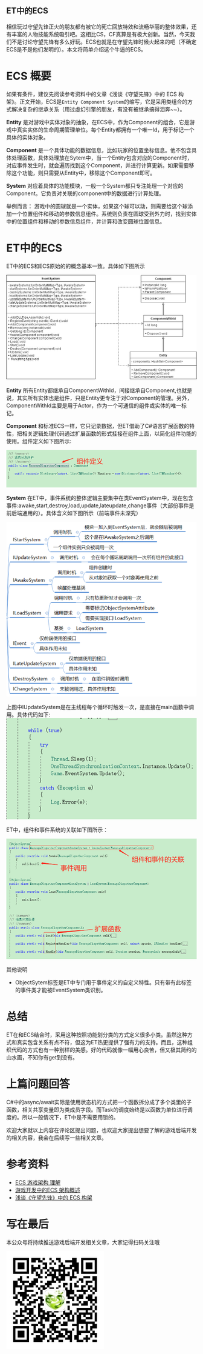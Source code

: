 ET中的ECS
----------------------------
相信玩过守望先锋正火的朋友都有被它的死亡回放特效和流畅华丽的整体效果，还有丰富的人物技能系统吸引吧。这相比CS，CF真算是有极大创新。当然，今天我们不是讨论守望先锋有多么好玩。ECS也就是在守望先锋时候火起来的吧（不确定ECS是不是他们发明的）。本文将简单介绍这个牛逼的ECS。

# ECS 概要
如果有条件，建议先阅读参考资料中的文章《浅谈《守望先锋》中的 ECS 构架》。正文开始，ECS是`Entity Component System`的缩写，它是采用类组合的方式解决复杂的继承关系（用过虚幻引擎的朋友，有没有被继承搞得泪奔~~）。

**Entity** 是对游戏中实体对象的抽象，在ECS中，作为Component的组合，它是游戏中真实实体的生命周期管理单位。每个Entity都拥有一个唯一Id，用于标记一个具体的实体对象。

**Component** 是一个具体功能的数据信息，比如玩家的位置坐标信息。他不包含具体处理函数，具体处理放在Sytem中，当一个Entity包含对应的Component时，对应事件发生时，就会遍历找到这个Component，并进行计算更新。如果需要移除这个功能，则只需要从Entity中，移除这个Component即可。

**System** 对应着具体的功能模块，一般一个System都只专注处理一个对应的Component。它负责对关联的component中的数据进行计算处理。

举例而言：
游戏中的圆球就是一个实体，如果这个球可以动，则需要给这个球添加一个位置组件和移动的参数信息组件。系统则负责在圆球受到外力时，找到实体中的位置组件和移动的参数信息组件，并计算和改变圆球位置信息。


# ET中的ECS
ET中的ECS和ECS原始的的概念基本一致。具体如下图所示

![ET中的ECS类图](ETleitu.jpg)

**Entity** 所有Entity都继承自ComponentWithId，间接继承自Component,也就是说，其实所有实体也是组件，只是Entity更专注于对Component的管理。另外，ComponentWithId主要是用于Actor，作为一个可通信的组件或实体的唯一标记。

**Component** 和标准ECS一样，它只记录数据，但ET借助了C#语言扩展函数的特性，把相关逻辑处理代码通过扩展函数的形式挂接在组件上面，以简化组件功能的使用。组件定义如下图所示:

![](zujiandingyi.png)

**System** 在ET中，事件系统的整体逻辑主要集中在类EventSystem中，现在包含事件:awake,start,destroy,load,update,lateupdate,change事件（大部份事件是前后端通用的）。具体含义如下图所示（前端事件未深究）

![](ETshijian.png)

上图中IUpdateSystem是在主线程每个循环时触发一次，是直接在main函数中调用。具体代码如下:
![](ETzhuxunhuan.png)

ET中，组件和事件系统的关联如下图所示：


![](zujianyushijian.png)

其他说明
* ObjectSytem标签是ET中专门用于事件定义的自定义特性。只有带有此标签的事件类才能被EventSystem类识别。

 
# 总结
ET在和ECS结合时，采用这种按照功能划分类的方式定义很多小类。虽然这种方式和真实包含关系有点不符，但这为ET热更提供了强有力的支持。而且，这种组织代码的方式也有一种别样的美感。好的代码就像一幅用心良苦，但又极其简约的山水画，不知你有get到没有。

# 上篇问题回答
C#中的async/await实际是使用状态机的方式把一个函数拆分成了多个类里的子函数，相关共享变量即为类成员字段。而Task的调度始终是以函数为单位进行调度的。所以一般情况下，ET中是不需要用锁的。

欢迎大家就以上内容在评论区提出问题，也欢迎大家提出想要了解的游戏后端开发的相关内容，我会在后续写一些相关文章。

# 参考资料
* [ECS 游戏架构 理解](https://www.cnblogs.com/FuTaimeng/p/5572183.html)
* [游戏开发中的ECS 架构概述](https://blog.csdn.net/qq_14914623/article/details/81451002)
* [浅谈《守望先锋》中的 ECS 构架](https://blog.codingnow.com/2017/06/overwatch_ecs.html)

# 写在最后

本公众号将持续推送游戏后端开发相关文章，大家记得扫码关注哦

![](../qrcode_for_gh_358fba492d69_258.jpg)